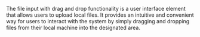 The file input with drag and drop functionality is a user interface element that allows users to upload local files. It provides an intuitive and convenient way for users to interact with the system by simply dragging and dropping files from their local machine into the designated area.